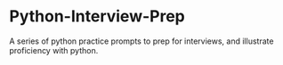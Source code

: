 # Python-Interview-Prep
A series of python practice prompts to prep for interviews, and illustrate proficiency with python.

